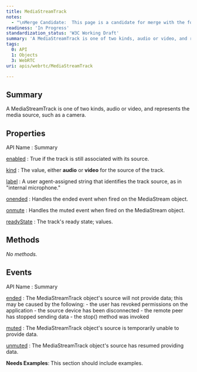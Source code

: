 ```yaml
---
title: MediaStreamTrack
notes:
  - "\nMerge Candidate:  This page is a candidate for merge with the following pages: [[apis/media_capture_and_streams/MediaStreamTrack]] \n\n"
readiness: 'In Progress'
standardization_status: 'W3C Working Draft'
summary: 'A MediaStreamTrack is one of two kinds, audio or video, and represents the media source, such as a camera.'
tags:
  0: API
  1: Objects
  3: WebRTC
uri: apis/webrtc/MediaStreamTrack

---
```

## <span>Summary</span>

A MediaStreamTrack is one of two kinds, audio or video, and represents the media source, such as a camera.

## <span>Properties</span>

API Name
:   Summary

[enabled](/apis/webrtc/MediaStreamTrack/enabled)
:   True if the track is still associated with its source.

[kind](/apis/webrtc/MediaStreamTrack/kind)
:   The value, either **audio** or **video** for the source of the track.

[label](/apis/webrtc/MediaStreamTrack/label)
:   A user agent-assigned string that identifies the track source, as in "internal microphone."

[onended](/apis/webrtc/MediaStreamTrack/onended)
:   Handles the ended event when fired on the MediaStream object.

[onmute](/apis/webrtc/MediaStreamTrack/onmute)
:   Handles the muted event when fired on the MediaStream object.

[readyState](/apis/webrtc/MediaStreamTrack/readyState)
:   The track's ready state; values.

## <span>Methods</span>

*No methods.*

## <span>Events</span>

API Name
:   Summary

[ended](/apis/webrtc/MediaStreamTrack/ended)
:   The MediaStreamTrack object's source will not provide data; this may be caused by the following:
    -   the user has revoked permissions on the application
    -   the source device has been disconnected
    -   the remote peer has stopped sending data
    -   the stop() method was invoked

[muted](/apis/webrtc/MediaStreamTrack/muted)
:   The MediaStreamTrack object's source is temporarily unable to provide data.

[unmuted](/apis/webrtc/MediaStreamTrack/unmuted)
:   The MediaStreamTrack object's source has resumed providing data.

**Needs Examples**: This section should include examples.

